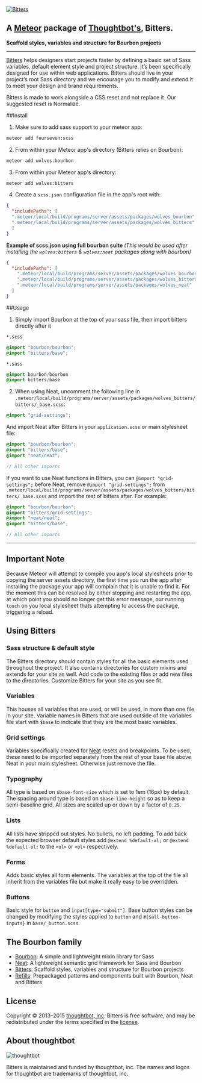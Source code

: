 [![Bitters](http://images.thoughtbot.com/bourbon/bitters-logo.svg)](http://bitters.bourbon.io)

## A [Meteor](http://meteor.com) package of [Thoughtbot's](http://thoughtbot.com), Bitters.

**Scaffold styles, variables and structure for Bourbon projects**

---

[Bitters](http://bitters.bourbon.io) helps designers start projects faster by defining a basic set of Sass variables, default element style and project structure. It’s been specifically designed for use within web applications. Bitters should live in your project’s root Sass directory and we encourage you to modify and extend it to meet your design and brand requirements.

Bitters is made to work alongside a CSS reset and not replace it. Our suggested reset is Normalize.

##Install

1. Make sure to add sass support to your meteor app:

  ```bash
  meteor add fourseven:scss
  ```

2. From within your Meteor app's directory (Bitters relies on Bourbon):

  ```bash
  meteor add wolves:bourbon
  ```

3. From within your Meteor app's directory:

  ```bash
  meteor add wolves:bitters
  ```

4. Create a `scss.json` configuration file in the app's root with:

  ```json
  {
    "includePaths": [
    ".meteor/local/build/programs/server/assets/packages/wolves_bourbon",
    ".meteor/local/build/programs/server/assets/packages/wolves_bitters"
    ]
  }
  ```

  **Example of scss.json using full bourbon suite**
  *(This would be used after installing the `wolves:bitters` & `wolves:neat` packages along with bourbon)*
  ```json
  {
    "includePaths": [
      ".meteor/local/build/programs/server/assets/packages/wolves_bourbon",
      ".meteor/local/build/programs/server/assets/packages/wolves_bitters",
      ".meteor/local/build/programs/server/assets/packages/wolves_neat"
    ]
  }
  ```

##Usage

1. Simply import Bourbon at the top of your sass file, then import bitters directly after it

  `*.scss`
  ```scss
  @import "bourbon/bourbon";
  @import "bitters/base";
  ```
  `*.sass`
  ```sass
  @import bourbon/bourbon
  @import bitters/base
  ```

2. When using Neat, uncomment the following line in `.meteor/local/build/programs/server/assets/packages/wolves_bitters/bitters/_base.scss`:

  ```scss
  @import "grid-settings";
  ```

  And import Neat after Bitters in your `application.scss` or main stylesheet file:

  ```scss
  @import "bourbon/bourbon";
  @import "bitters/base";
  @import "neat/neat";

  // All other imports
  ```

  If you want to use Neat functions in Bitters, you can `@import "grid-settings";` before Neat, remove `@import "grid-settings";` from `.meteor/local/build/programs/server/assets/packages/wolves_bitters/bitters/_base.scss` and import the rest of bitters after. For example:

  ```scss
  @import "bourbon/bourbon";
  @import "bitters/grid-settings";
  @import "neat/neat";
  @import "bitters/base";

  // All other imports
  ```

---

## Important Note
Because Meteor will attempt to compile you app's local stylesheets prior to copying the server assets directory, the first time you run the app after installing the package your app will complain that it is unable to find it. For the moment this can be resolved by either stopping and restarting the app, at which point you should no longer get this error message, our running `touch` on you local stylesheet thats attempting to access the package, triggering a reload.

## Using Bitters

### Sass structure & default style
The Bitters directory should contain styles for all the basic elements used throughout the project. It also contains directories for custom mixins and extends for your site as well. Add code to the existing files or add new files to the directories. Customize Bitters for your site as you see fit.

### Variables
This houses all variables that are used, or will be used, in more than one file in your site. Variable names in Bitters that are used outside of the variables file start with `$base` to indicate that they are the most basic variables.

### Grid settings
Variables specifically created for [Neat](http://neat.bourbon.io) resets and breakpoints. To be used, these need to be imported separately from the rest of your base file above Neat in your main stylesheet. Otherwise just remove the file.

### Typography
All type is based on `$base-font-size` which is set to 1em (16px) by default. The spacing around type is based on `$base-line-height` so as to keep a semi-baseline grid. All sizes are scaled up or down by a factor of `0.25`.

### Lists
All lists have stripped out styles. No bullets, no left padding. To add back the expected browser default styles add `@extend %default-ul;` or `@extend %default-ol;` to the `<ul>` or `<ol>` respectively.

### Forms
Adds basic styles all form elements. The variables at the top of the file all inherit from the variables file but make it really easy to be overridden.

### Buttons
Basic style for `button` and `input[type="submit"]`. Base button styles can be
changed by modifying the styles applied to `button` and `#{$all-button-inputs}`
in `base/_button.scss`.

## The Bourbon family

- [Bourbon](https://github.com/thoughtbot/bourbon): A simple and lightweight mixin library for Sass
- [Neat](https://github.com/thoughtbot/neat): A lightweight semantic grid framework for Sass and Bourbon
- [Bitters](https://github.com/thoughtbot/bitters): Scaffold styles, variables and structure for Bourbon projects
- [Refills](https://github.com/thoughtbot/refills): Prepackaged patterns and components built with Bourbon, Neat and Bitters

## License

Copyright © 2013–2015 [thoughtbot, inc](http://thoughtbot.com). Bitters is free software, and may be redistributed under the terms specified in the [license](LICENSE.md).

## About thoughtbot

![thoughtbot](https://thoughtbot.com/logo.png)

Bitters is maintained and funded by thoughtbot, inc.
The names and logos for thoughtbot are trademarks of thoughtbot, inc.
